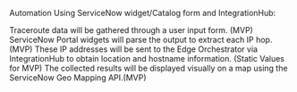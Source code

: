 Automation Using ServiceNow widget/Catalog form and IntegrationHub:
 
Traceroute data will be gathered through a user input form. (MVP)
ServiceNow Portal widgets will parse the output to extract each IP hop. (MVP)
These IP addresses will be sent to the Edge Orchestrator via IntegrationHub to obtain location and hostname information. (Static Values for MVP)
The collected results will be displayed visually on a map using the ServiceNow Geo Mapping API.(MVP)
 
 
